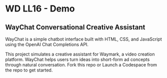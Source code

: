 # WD LL16 - Demo

## WayChat Conversational Creative Assistant
WayChat is a simple chatbot interface built with HTML, CSS, and JavaScript using the OpenAI Chat Completions API.

This project simulates a creative assistant for Waymark, a video creation platform. WayChat helps users turn ideas into short-form ad concepts through natural conversation. Fork this repo or Launch a Codespace from the repo to get started.